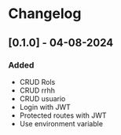 # Changelog

## [0.1.0] - 04-08-2024
### Added
- CRUD Rols
- CRUD rrhh
- CRUD usuario
- Login with JWT
- Protected routes with JWT
- Use environment variable